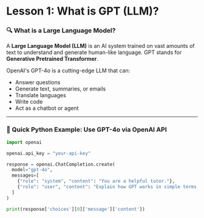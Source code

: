 # Lesson 1: What is GPT (LLM)?

### 🔍 What is a Large Language Model?

A **Large Language Model (LLM)** is an AI system trained on vast amounts of text to understand and generate human-like language. GPT stands for **Generative Pretrained Transformer**.

OpenAI's GPT-4o is a cutting-edge LLM that can:
- Answer questions
- Generate text, summaries, or emails
- Translate languages
- Write code
- Act as a chatbot or agent

---

### 🧪 Quick Python Example: Use GPT-4o via OpenAI API

```python
import openai

openai.api_key = "your-api-key"

response = openai.ChatCompletion.create(
  model="gpt-4o",
  messages=[
    {"role": "system", "content": "You are a helpful tutor."},
    {"role": "user", "content": "Explain how GPT works in simple terms."}
  ]
)

print(response['choices'][0]['message']['content'])

